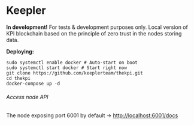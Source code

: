 ﻿# Keepler
**In development!** For tests & development purposes only.
Local version of KPI blockchain based on the principle of zero trust in the nodes storing data.

**Deploying:**

    sudo systemctl enable docker # Auto-start on boot
    sudo systemctl start docker # Start right now
    git clone https://github.com/keeplerteam/thekpi.git
    cd thekpi
    docker-compose up -d

###### Access node API

The node exposing port 6001 by default ->  [http://localhost:6001/docs](http://localhost:6001/docs)
